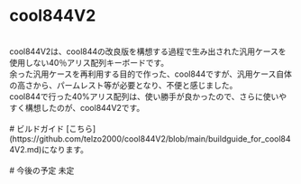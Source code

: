 # cool844V2
<br>
cool844V2は、cool844の改良版を構想する過程で生み出された汎用ケースを使用しない40％アリス配列キーボードです。<br>
余った汎用ケースを再利用する目的で作った、cool844ですが、汎用ケース自体の高さから、パームレスト等が必要となり、不便と感じました。<br>
cool844で行った40%アリス配列は、使い勝手が良かったので、さらに使いやすく構想したのが、cool844V2です。<br>
<br>
# ビルドガイド
[こちら](https://github.com/telzo2000/cool844V2/blob/main/buildguide_for_cool844V2.md)になります。<br>
<br>
# 今後の予定
未定<br>

